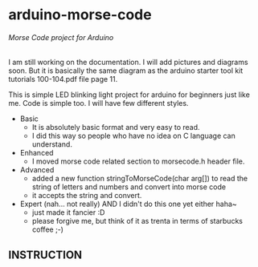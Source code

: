 arduino-morse-code
==================

###### Morse Code project for Arduino

I am still working on the documentation. I will add pictures and diagrams soon. But it is basically the same diagram as the arduino starter tool kit tutorials 100-104.pdf file page 11.



This is simple LED blinking light project for arduino for beginners just like me.
Code is simple too.  I will have few different styles.

* Basic
    * It is absolutely basic format and very easy to read.
    * I did this way so people who have no idea on C language can understand.
* Enhanced
    * I moved morse code related section to morsecode.h header file.
* Advanced
	* added a new function stringToMorseCode(char arg[]) to read the string of letters and numbers and convert into morse code
    * it accepts the string and convert.
* Expert (nah... not really) AND I didn't do this one yet either  haha~
    * just made it fancier :D
    * please forgive me, but think of it as trenta in terms of starbucks coffee ;-)


## INSTRUCTION
